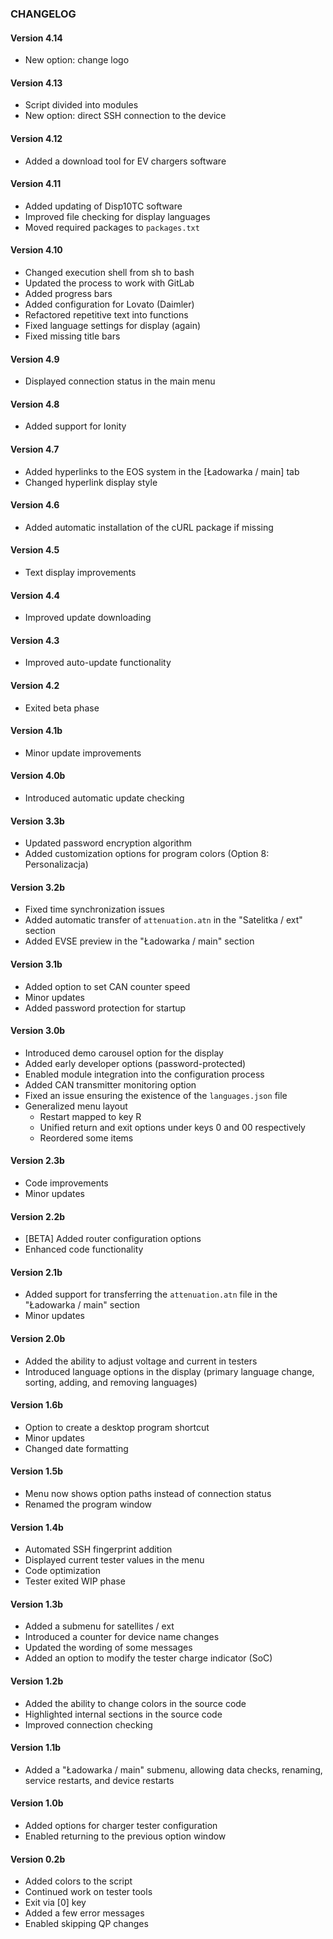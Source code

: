 ### CHANGELOG

#### Version 4.14

- New option: change logo

#### Version 4.13

- Script divided into modules
- New option: direct SSH connection to the device

#### Version 4.12

- Added a download tool for EV chargers software

#### Version 4.11

- Added updating of Disp10TC software
- Improved file checking for display languages
- Moved required packages to `packages.txt`

#### Version 4.10

- Changed execution shell from sh to bash
- Updated the process to work with GitLab
- Added progress bars
- Added configuration for Lovato (Daimler)
- Refactored repetitive text into functions
- Fixed language settings for display (again)
- Fixed missing title bars

#### Version 4.9

- Displayed connection status in the main menu

#### Version 4.8

- Added support for Ionity

#### Version 4.7

- Added hyperlinks to the EOS system in the [Ładowarka / main] tab
- Changed hyperlink display style

#### Version 4.6

- Added automatic installation of the cURL package if missing

#### Version 4.5

- Text display improvements

#### Version 4.4

- Improved update downloading

#### Version 4.3

- Improved auto-update functionality

#### Version 4.2

- Exited beta phase

#### Version 4.1b

- Minor update improvements

#### Version 4.0b

- Introduced automatic update checking

#### Version 3.3b

- Updated password encryption algorithm
- Added customization options for program colors (Option 8: Personalizacja)

#### Version 3.2b

- Fixed time synchronization issues
- Added automatic transfer of `attenuation.atn` in the "Satelitka / ext" section
- Added EVSE preview in the "Ładowarka / main" section

#### Version 3.1b

- Added option to set CAN counter speed
- Minor updates
- Added password protection for startup

#### Version 3.0b

- Introduced demo carousel option for the display
- Added early developer options (password-protected)
- Enabled module integration into the configuration process
- Added CAN transmitter monitoring option
- Fixed an issue ensuring the existence of the `languages.json` file
- Generalized menu layout
  - Restart mapped to key R
  - Unified return and exit options under keys 0 and 00 respectively
  - Reordered some items

#### Version 2.3b

- Code improvements
- Minor updates

#### Version 2.2b

- [BETA] Added router configuration options
- Enhanced code functionality

#### Version 2.1b

- Added support for transferring the `attenuation.atn` file in the "Ładowarka / main" section
- Minor updates

#### Version 2.0b

- Added the ability to adjust voltage and current in testers
- Introduced language options in the display (primary language change, sorting, adding, and removing languages)

#### Version 1.6b

- Option to create a desktop program shortcut
- Minor updates
- Changed date formatting

#### Version 1.5b

- Menu now shows option paths instead of connection status
- Renamed the program window

#### Version 1.4b

- Automated SSH fingerprint addition
- Displayed current tester values in the menu
- Code optimization
- Tester exited WIP phase

#### Version 1.3b

- Added a submenu for satellites / ext
- Introduced a counter for device name changes
- Updated the wording of some messages
- Added an option to modify the tester charge indicator (SoC)

#### Version 1.2b

- Added the ability to change colors in the source code
- Highlighted internal sections in the source code
- Improved connection checking

#### Version 1.1b

- Added a "Ładowarka / main" submenu, allowing data checks, renaming, service restarts, and device restarts

#### Version 1.0b

- Added options for charger tester configuration
- Enabled returning to the previous option window

#### Version 0.2b

- Added colors to the script
- Continued work on tester tools
- Exit via [0] key
- Added a few error messages
- Enabled skipping QP changes
